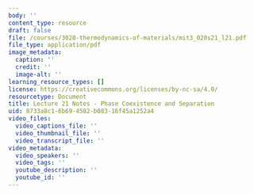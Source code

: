 ```yaml
---
body: ''
content_type: resource
draft: false
file: /courses/3020-thermodynamics-of-materials/mit3_020s21_l21.pdf
file_type: application/pdf
image_metadata:
  caption: ''
  credit: ''
  image-alt: ''
learning_resource_types: []
license: https://creativecommons.org/licenses/by-nc-sa/4.0/
resourcetype: Document
title: Lecture 21 Notes - Phase Coexistence and Separation
uid: 8733a8c1-6b69-4582-b083-16f45a1252a4
video_files:
  video_captions_file: ''
  video_thumbnail_file: ''
  video_transcript_file: ''
video_metadata:
  video_speakers: ''
  video_tags: ''
  youtube_description: ''
  youtube_id: ''
---
```

